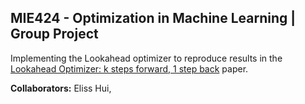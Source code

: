 ## MIE424 - Optimization in Machine Learning | Group Project
Implementing the Lookahead optimizer to reproduce results in the [Lookahead Optimizer: k steps forward, 1 step back](https://arxiv.org/abs/1907.08610) paper.

**Collaborators:** Eliss Hui, 
